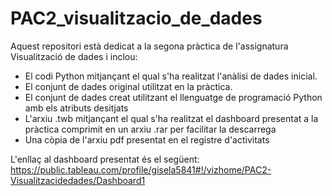 # PAC2_visualitzacio_de_dades

Aquest repositori està dedicat a la segona pràctica de l'assignatura Visualització de dades i inclou:

- El codi Python mitjançant el qual s'ha realitzat l'anàlisi de dades inicial.
- El conjunt de dades original utilitzat en la pràctica.
- El conjunt de dades creat utilitzant el llenguatge de programació Python amb els atributs desitjats
- L'arxiu .twb mitjançant el qual s'ha realitzat el dashboard presentat a la pràctica comprimit en un arxiu .rar per facilitar la descarrega
- Una còpia de l'arxiu pdf presentat en el registre d'activitats

L'enllaç al dashboard presentat és el següent:
https://public.tableau.com/profile/gisela5841#!/vizhome/PAC2-Visualitzacidedades/Dashboard1

